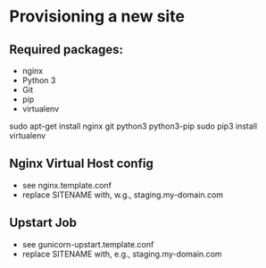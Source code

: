 Provisioning a new site
=======================

## Required packages:

* nginx
* Python 3
* Git
* pip
* virtualenv

sudo apt-get install nginx git python3 python3-pip
sudo pip3 install virtualenv

## Nginx Virtual Host config

* see nginx.template.conf
* replace SITENAME with, w.g., staging.my-domain.com

## Upstart Job

* see gunicorn-upstart.template.conf
* replace SITENAME with, e.g., staging.my-domain.com